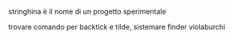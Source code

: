 stringhina è il nome di un progetto sperimentale


trovare comando per backtick e tilde, sistemare finder violaburchi
